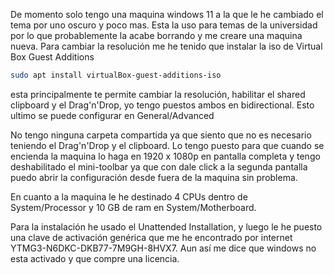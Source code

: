 De momento solo tengo una maquina windows 11 a la que le he cambiado el tema por uno oscuro y poco mas. Esta la uso para temas de la universidad por lo que probablemente la acabe borrando y me creare una maquina nueva.
Para cambiar la resolución me he tenido que instalar la iso de Virtual Box Guest Additions
```bash
sudo apt install virtualBox-guest-additions-iso
```

esta principalmente te permite cambiar la resolución, habilitar el shared clipboard y el Drag'n'Drop, yo tengo puestos ambos en bidirectional.
Esto ultimo se puede configurar en General/Advanced

No tengo ninguna carpeta compartida ya que siento que no es necesario teniendo el Drag'n'Drop y el clipboard.
Lo tengo puesto para que cuando se encienda la maquina lo haga en 1920 x 1080p en pantalla completa y tengo deshabilitado el mini-toolbar ya que con dale click a la segunda pantalla puedo abrir la configuración desde fuera de la maquina sin problema.

En cuanto a la maquina le he destinado 4 CPUs dentro de System/Processor y 10 GB de ram en System/Motherboard.

Para la instalación he usado el Unattended Installation, y luego le he puesto una clave de activación genérica que me he encontrado por internet YTMG3-N6DKC-DKB77-7M9GH-8HVX7. Aun así me dice que windows no esta activado y que compre una licencia.
